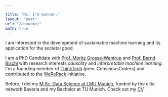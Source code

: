```yaml
---

title: "Hi! I'm Gunnar."
layout: "post"
url: "/aboutme/"
math: true
---
```



I am interested in the development of sustainable machine learning and its application for the societal good.

I am a PhD Candidate with [Prof. Moritz Grosse-Wentrup](https://ni.cs.univie.ac.at/) and [Prof. Bernd Bischl](https://www.slds.stat.uni-muenchen.de/people/bischl/) with research interests *causality* and *interpretable machine learning*.
I'm a founding member of [ThinkTech](https://www.thinktech.ngo/) (prev. ConsciousCoders) and contributed to the [WeRePack](https://werepack.org/de/) initiative.

Before, I did my [M.Sc. Data Science at LMU Munich](https://www.m-datascience.mathematik-informatik-statistik.uni-muenchen.de/index.html), funded by the elite network Bavaria and my Bachelor at TU Munich. Check out my [CV](link).


